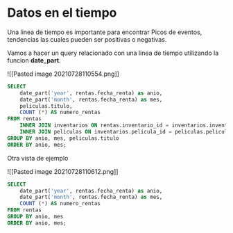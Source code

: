 # Datos en el tiempo

Una linea de tiempo es importante para encontrar Picos de eventos, tendencias las cuales pueden ser positivas o negativas.

Vamos a hacer un query relacionado con una linea de tiempo utilizando la funcion **date_part**.

![[Pasted image 20210728110554.png]]

```sql
SELECT 
    date_part('year', rentas.fecha_renta) as anio,
    date_part('month', rentas.fecha_renta) as mes,
    peliculas.titulo,
    COUNT (*) AS numero_rentas
FROM rentas
    INNER JOIN inventarios ON rentas.inventario_id = inventarios.inventario_id
    INNER JOIN peliculas ON inventarios.pelicula_id = peliculas.pelicula_id
GROUP BY anio, mes, peliculas.titulo
ORDER BY anio, mes;
```

Otra vista de ejemplo

![[Pasted image 20210728110612.png]]

```sql
SELECT
    date_part('year', rentas.fecha_renta) as anio,
    date_part('month', rentas.fecha_renta) as mes,
    COUNT (*) AS numero_rentas
FROM rentas
GROUP BY anio, mes
ORDER BY anio, mes;
```

